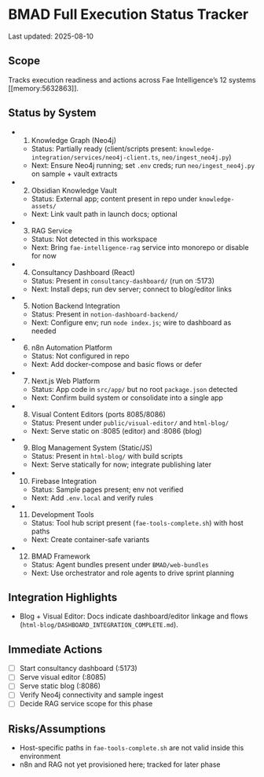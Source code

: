 # BMAD Full Execution Status Tracker

Last updated: 2025-08-10

## Scope
Tracks execution readiness and actions across Fae Intelligence’s 12 systems [[memory:5632863]].

## Status by System
- 1) Knowledge Graph (Neo4j)
  - Status: Partially ready (client/scripts present: `knowledge-integration/services/neo4j-client.ts`, `neo/ingest_neo4j.py`)
  - Next: Ensure Neo4j running; set `.env` creds; run `neo/ingest_neo4j.py` on sample + vault extracts
- 2) Obsidian Knowledge Vault
  - Status: External app; content present in repo under `knowledge-assets/`
  - Next: Link vault path in launch docs; optional
- 3) RAG Service
  - Status: Not detected in this workspace
  - Next: Bring `fae-intelligence-rag` service into monorepo or disable for now
- 4) Consultancy Dashboard (React)
  - Status: Present in `consultancy-dashboard/` (run on :5173)
  - Next: Install deps; run dev server; connect to blog/editor links
- 5) Notion Backend Integration
  - Status: Present in `notion-dashboard-backend/`
  - Next: Configure env; run `node index.js`; wire to dashboard as needed
- 6) n8n Automation Platform
  - Status: Not configured in repo
  - Next: Add docker-compose and basic flows or defer
- 7) Next.js Web Platform
  - Status: App code in `src/app/` but no root `package.json` detected
  - Next: Confirm build system or consolidate into a single app
- 8) Visual Content Editors (ports 8085/8086)
  - Status: Present under `public/visual-editor/` and `html-blog/`
  - Next: Serve static on :8085 (editor) and :8086 (blog)
- 9) Blog Management System (Static/JS)
  - Status: Present in `html-blog/` with build scripts
  - Next: Serve statically for now; integrate publishing later
- 10) Firebase Integration
  - Status: Sample pages present; env not verified
  - Next: Add `.env.local` and verify rules
- 11) Development Tools
  - Status: Tool hub script present (`fae-tools-complete.sh`) with host paths
  - Next: Create container-safe variants
- 12) BMAD Framework
  - Status: Agent bundles present under `BMAD/web-bundles`
  - Next: Use orchestrator and role agents to drive sprint planning

## Integration Highlights
- Blog + Visual Editor: Docs indicate dashboard/editor linkage and flows (`html-blog/DASHBOARD_INTEGRATION_COMPLETE.md`).

## Immediate Actions
- [ ] Start consultancy dashboard (:5173)
- [ ] Serve visual editor (:8085)
- [ ] Serve static blog (:8086)
- [ ] Verify Neo4j connectivity and sample ingest
- [ ] Decide RAG service scope for this phase

## Risks/Assumptions
- Host-specific paths in `fae-tools-complete.sh` are not valid inside this environment
- n8n and RAG not yet provisioned here; tracked for later phase